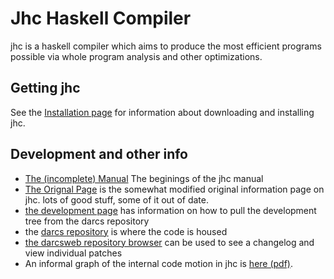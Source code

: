 Jhc Haskell Compiler
====================

jhc is a haskell compiler which aims to produce the most efficient programs possible via whole program analysis and other optimizations.

Getting jhc
-----------

See the [Installation page](building.shtml) for information about downloading and installing jhc.

Development and other info
--------------------------

 * [The (incomplete) Manual](manual.html) The beginings of the jhc manual
 * [The Orignal Page](jhc.shtml) is the somewhat modified original information page on jhc. lots of good stuff, some of it out of date.
 * [the development page](development.shtml) has information on how to pull the development tree from the darcs repository
 * the [darcs repository](http://repetae.net/repos/jhc) is where the code is housed
 * [the darcsweb repository browser](http://repetae.net/dw/darcsweb.cgi?r=jhc) can be used to see a changelog and view individual patches
 * An informal graph of the internal code motion in jhc is [here (pdf)](big-picture.pdf).

